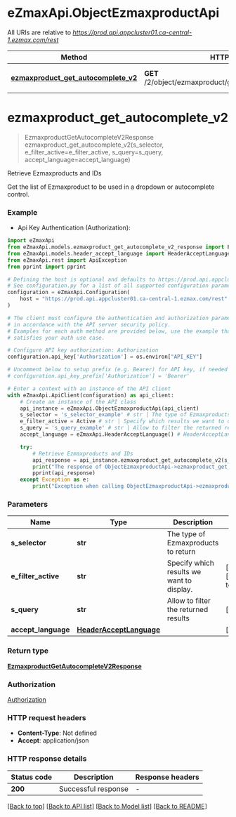 # eZmaxApi.ObjectEzmaxproductApi

All URIs are relative to *https://prod.api.appcluster01.ca-central-1.ezmax.com/rest*

Method | HTTP request | Description
------------- | ------------- | -------------
[**ezmaxproduct_get_autocomplete_v2**](ObjectEzmaxproductApi.md#ezmaxproduct_get_autocomplete_v2) | **GET** /2/object/ezmaxproduct/getAutocomplete/{sSelector} | Retrieve Ezmaxproducts and IDs


# **ezmaxproduct_get_autocomplete_v2**
> EzmaxproductGetAutocompleteV2Response ezmaxproduct_get_autocomplete_v2(s_selector, e_filter_active=e_filter_active, s_query=s_query, accept_language=accept_language)

Retrieve Ezmaxproducts and IDs

Get the list of Ezmaxproduct to be used in a dropdown or autocomplete control.

### Example

* Api Key Authentication (Authorization):

```python
import eZmaxApi
from eZmaxApi.models.ezmaxproduct_get_autocomplete_v2_response import EzmaxproductGetAutocompleteV2Response
from eZmaxApi.models.header_accept_language import HeaderAcceptLanguage
from eZmaxApi.rest import ApiException
from pprint import pprint

# Defining the host is optional and defaults to https://prod.api.appcluster01.ca-central-1.ezmax.com/rest
# See configuration.py for a list of all supported configuration parameters.
configuration = eZmaxApi.Configuration(
    host = "https://prod.api.appcluster01.ca-central-1.ezmax.com/rest"
)

# The client must configure the authentication and authorization parameters
# in accordance with the API server security policy.
# Examples for each auth method are provided below, use the example that
# satisfies your auth use case.

# Configure API key authorization: Authorization
configuration.api_key['Authorization'] = os.environ["API_KEY"]

# Uncomment below to setup prefix (e.g. Bearer) for API key, if needed
# configuration.api_key_prefix['Authorization'] = 'Bearer'

# Enter a context with an instance of the API client
with eZmaxApi.ApiClient(configuration) as api_client:
    # Create an instance of the API class
    api_instance = eZmaxApi.ObjectEzmaxproductApi(api_client)
    s_selector = 's_selector_example' # str | The type of Ezmaxproducts to return
    e_filter_active = Active # str | Specify which results we want to display. (optional) (default to Active)
    s_query = 's_query_example' # str | Allow to filter the returned results (optional)
    accept_language = eZmaxApi.HeaderAcceptLanguage() # HeaderAcceptLanguage |  (optional)

    try:
        # Retrieve Ezmaxproducts and IDs
        api_response = api_instance.ezmaxproduct_get_autocomplete_v2(s_selector, e_filter_active=e_filter_active, s_query=s_query, accept_language=accept_language)
        print("The response of ObjectEzmaxproductApi->ezmaxproduct_get_autocomplete_v2:\n")
        pprint(api_response)
    except Exception as e:
        print("Exception when calling ObjectEzmaxproductApi->ezmaxproduct_get_autocomplete_v2: %s\n" % e)
```



### Parameters


Name | Type | Description  | Notes
------------- | ------------- | ------------- | -------------
 **s_selector** | **str**| The type of Ezmaxproducts to return | 
 **e_filter_active** | **str**| Specify which results we want to display. | [optional] [default to Active]
 **s_query** | **str**| Allow to filter the returned results | [optional] 
 **accept_language** | [**HeaderAcceptLanguage**](.md)|  | [optional] 

### Return type

[**EzmaxproductGetAutocompleteV2Response**](EzmaxproductGetAutocompleteV2Response.md)

### Authorization

[Authorization](../README.md#Authorization)

### HTTP request headers

 - **Content-Type**: Not defined
 - **Accept**: application/json

### HTTP response details

| Status code | Description | Response headers |
|-------------|-------------|------------------|
**200** | Successful response |  -  |

[[Back to top]](#) [[Back to API list]](../README.md#documentation-for-api-endpoints) [[Back to Model list]](../README.md#documentation-for-models) [[Back to README]](../README.md)

